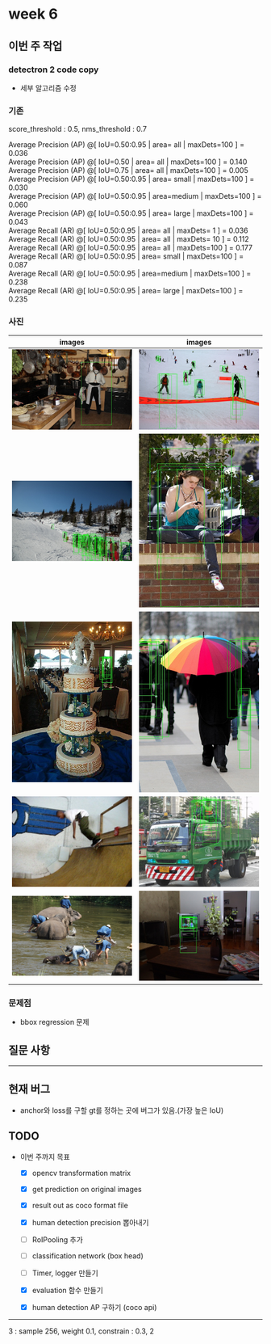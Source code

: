 # week 6

## 이번 주 작업

### detectron 2 code copy

- 세부 알고리즘 수정

### 기존
score_threshold : 0.5, nms_threshold : 0.7  

Average Precision  (AP) @[ IoU=0.50:0.95 | area=   all | maxDets=100 ] = 0.036  
Average Precision  (AP) @[ IoU=0.50      | area=   all | maxDets=100 ] = 0.140  
Average Precision  (AP) @[ IoU=0.75      | area=   all | maxDets=100 ] = 0.005  
Average Precision  (AP) @[ IoU=0.50:0.95 | area= small | maxDets=100 ] = 0.030  
Average Precision  (AP) @[ IoU=0.50:0.95 | area=medium | maxDets=100 ] = 0.060  
Average Precision  (AP) @[ IoU=0.50:0.95 | area= large | maxDets=100 ] = 0.043  
Average Recall     (AR) @[ IoU=0.50:0.95 | area=   all | maxDets=  1 ] = 0.036  
Average Recall     (AR) @[ IoU=0.50:0.95 | area=   all | maxDets= 10 ] = 0.112  
Average Recall     (AR) @[ IoU=0.50:0.95 | area=   all | maxDets=100 ] = 0.177  
Average Recall     (AR) @[ IoU=0.50:0.95 | area= small | maxDets=100 ] = 0.087  
Average Recall     (AR) @[ IoU=0.50:0.95 | area=medium | maxDets=100 ] = 0.238  
Average Recall     (AR) @[ IoU=0.50:0.95 | area= large | maxDets=100 ] = 0.235  

### 사진

images | images
:-------:|:-----------:
![gt0](./img/week5/eval_2.jpg) | ![eval0](./img/week5/eval_4.jpg)
![gt1](./img/week5/eval_6.jpg) | ![eval1](./img/week5/eval_8.jpg)
![gt2](./img/week5/eval_10.jpg) | ![eval2](./img/week5/eval_12.jpg)
![gt3](./img/week5/eval_13.jpg) | ![eval3](./img/week5/eval_15.jpg)
![gt4](./img/week5/eval_16.jpg) | ![eval4](./img/week5/eval_18.jpg)


### 문제점
- bbox regression 문제



## 질문 사항

---

## 현재 버그
- anchor와 loss를 구할 gt를 정하는 곳에 버그가 있음.(가장 높은 IoU)

## TODO

- 이번 주까지 목표
    - [x] opencv transformation matrix
    - [x] get prediction on original images
    - [x] result out as coco format file

    - [x] human detection precision 뽑아내기

    - [ ] RoIPooling 추가
    - [ ] classification network (box head)

    - [ ] Timer, logger 만들기
    - [x] evaluation 함수 만들기
    - [x] human detection AP 구하기 (coco api)

---


3 : sample 256, weight 0.1, constrain : 0.3, 2